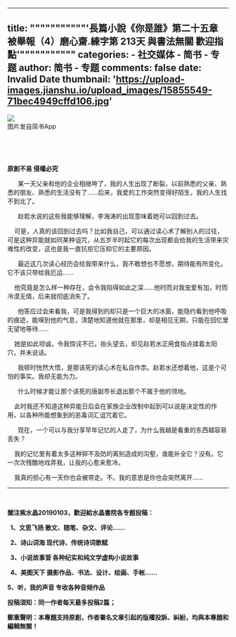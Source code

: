 
---
title: """""""""""'長篇小說《你是誰》﻿﻿﻿第二十五章 被舉報（4）磨心齋.練字第 213天 與書法無關 歡迎指點'"""""""""""
categories: 
    - 社交媒体
    - 简书 - 专题
author: 简书 - 专题
comments: false
date: Invalid Date
thumbnail: 'https://upload-images.jianshu.io/upload_images/15855549-71bec4949cffd106.jpg'
---

<div>   
<p><b></b></p><div class="image-package">
<div class="image-container">
<div class="image-container-fill"></div>
<div class="image-view" data-width="1116" data-height="1560"><img data-original-src="//upload-images.jianshu.io/upload_images/15855549-71bec4949cffd106.jpg" data-original-width="1116" data-original-height="1560" data-original-format="image/jpeg" data-original-filesize="273792" src="https://upload-images.jianshu.io/upload_images/15855549-71bec4949cffd106.jpg" referrerpolicy="no-referrer"></div>
</div>
<div class="image-caption">图片发自简书App</div>
</div><p><br></p><p><b><br></b></p><p><b>原創不易 侵權必究</b><br></p><p>       某一天父亲和他的企业相继垮了，我的人生出现了断裂，以前熟悉的父亲、熟悉的朋友、熟悉的生活没有了……后来，我爱的工作突然变得好陌生，我的人生找不到北了。</p><p>      赵若水说的这些我能够理解，李海涛的出现意味着她可以回到过去。</p><p>     可是，人真的该回到过去吗？比如我自己，可以通过读心术了解别人的过往，可是这种异能就如同某种诅咒，从五岁半时起它的每次出现都会给我的生活带来灾难性的改变，这也是我一直抗拒它压抑它的主要原因。</p><p>      最近这几次读心经历会给我带来什么，我不敢想也不愿想，期待能有所变化，它不该只带给我厄运……</p><p>     他究竟是怎么样一种存在，会令我陷得如此之深……他时而对我宠爱有加，时而冷漠无情，后来就彻底消失了。</p><p>       他答应过会来看我，可是我得到的却只是一个巨大的冰面，能隐约看到他呼吸的痕迹，能嗅到他的气息，清楚地知道他就在那里，却是相见无期，只能在回忆里无望地等待……</p><p>     她是如此坦诚，令我惊诧不已。抬头望去，却见赵若水正用食指点揉着太阳穴，并未说话。</p><p>      我顿时恍然大悟，是那该死的读心术在私自作祟。赵若水还想着他，这是个可怕的事实。我却无能为力。</p><p>      什么时候才能让那个该死的唐副市长退出那个不属于他的领地。</p><p>     此时我还不知道这种异能日后会在家族企业改制中起到可以说是决定性的作用，以各种所能想象到的恶毒词汇诅咒着它。</p><p>      现在，一个可以与我分享早年记忆的人走了，为什么我越是看重的东西越容易丢失？</p><p>     我的记忆里有着太多这种猝不及防的离别造成的沟壑，谁能补全它？没有。它一次次残酷地戏弄我，让我的心愈来愈冷。</p><p>    我真的担心有一天你也会被带走。不。我的意思是你也会突然离开……</p><p></p><hr><p><br></p><p><b>關注紫水晶20190103，歡迎給水晶書院各专题投稿：</b></p><p><b>  1、文思飞扬 散文、随笔、杂文、评论……</b></p><p><b>  2、诗山词海 现代诗、传统诗词歌赋</b></p><p><b>  3、小说故事营 各种纪实和纯文学虚构小说故事</b></p><p><b>  4、美图天下 摄影作品、书法、设计、绘画、手帐……</b></p><p><b>5、听，我的声音 专收各种音频作品</b></p><p><b>投稿須知：同一作者每天最多投稿2篇；</b></p><p><b>鄭重聲明：本專題支持原創，作者署名文章引起的版權投訴、糾紛，均與本專題和編輯無關！</b></p>  
</div>
            